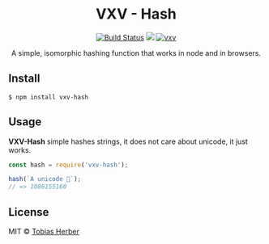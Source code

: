 <h1 align="center">VXV - Hash</h1>

<p align="center">
  <a href="https://travis-ci.org/herber/vxv"><img src="https://travis-ci.org/herber/vxv.svg?branch=master" alt="Build Status"></a>
  <a href="https://codecov.io/gh/herber/vxv"><img src="https://codecov.io/gh/herber/vxv/branch/master/graph/badge.svg" /></a>
  <a href="https://npm.im/vxv-hash"><img src="https://img.shields.io/npm/v/vxv-hash.svg" alt="vxv"></a>
</p>

<p align="center">
  A simple, isomorphic hashing function that works in node and in browsers.
</p>

## Install

```
$ npm install vxv-hash
```

## Usage

__VXV-Hash__ simple hashes strings, it does not care about unicode, it just works.

```js
const hash = require('vxv-hash');

hash(`A unicode 🦄`);
// => 1086155160
```

## License

MIT © [Tobias Herber](http://tobihrbr.com)